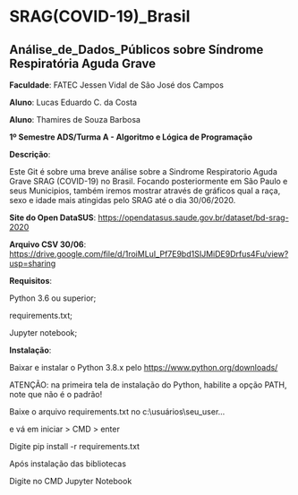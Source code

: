 # SRAG(COVID-19)_Brasil 
## Análise_de_Dados_Públicos sobre Síndrome Respiratória Aguda Grave

**Faculdade**: FATEC Jessen Vidal de São José dos Campos

**Aluno**: Lucas Eduardo C. da Costa

**Aluno**: Thamires de Souza Barbosa

**1º Semestre ADS/Turma A - Algoritmo e Lógica de Programação**

**Descrição**:  

Este Git é sobre uma breve análise sobre a Sindrome Respiratorio Aguda Grave SRAG (COVID-19) no Brasil.
Focando posteriormente em São Paulo e seus Municipios, também iremos mostrar através de gráficos
qual a raça, sexo e idade mais atingidas pelo SRAG até o dia 30/06/2020.

**Site do Open DataSUS**:
https://opendatasus.saude.gov.br/dataset/bd-srag-2020


**Arquivo CSV 30/06**: https://drive.google.com/file/d/1roiMLuI_Pf7E9bd1SIJMiDE9Drfus4Fu/view?usp=sharing

**Requisitos**:

Python 3.6 ou superior;

requirements.txt;

Jupyter notebook;


**Instalação**:

Baixar e instalar o Python 3.8.x pelo https://www.python.org/downloads/

ATENÇÃO: na primeira tela de instalação do Python, habilite a opção PATH, note que não é o padrão!

Baixe o arquivo requirements.txt no c:\usuários\seu_user...

e vá em iniciar > CMD > enter

Digite pip install -r requirements.txt 

Após instalação das bibliotecas

Digite no CMD Jupyter Notebook

